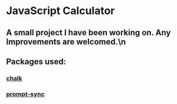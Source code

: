 # **JavaScript Calculator**

## A small project I have been working on. Any Improvements are welcomed.\n
## **Packages used:**
### **[chalk](https://github.com/chalk/chalk)**
### **[prompt-sync](https://github.com/heapwolf/prompt-sync)**